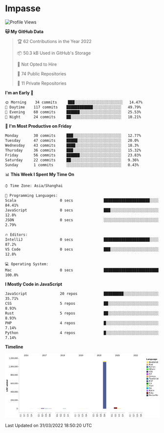 # Impasse

<!--START_SECTION:waka-->
![Profile Views](http://img.shields.io/badge/Profile%20Views-0-blue)

**🐱 My GitHub Data** 

> 🏆 62 Contributions in the Year 2022
 > 
> 📦 50.3 kB Used in GitHub's Storage 
 > 
> 🚫 Not Opted to Hire
 > 
> 📜 74 Public Repositories 
 > 
> 🔑 11 Private Repositories  
 > 
**I'm an Early 🐤** 

```text
🌞 Morning    34 commits     ███░░░░░░░░░░░░░░░░░░░░░░   14.47% 
🌆 Daytime    117 commits    ████████████░░░░░░░░░░░░░   49.79% 
🌃 Evening    60 commits     ██████░░░░░░░░░░░░░░░░░░░   25.53% 
🌙 Night      24 commits     ██░░░░░░░░░░░░░░░░░░░░░░░   10.21%

```
📅 **I'm Most Productive on Friday** 

```text
Monday       30 commits     ███░░░░░░░░░░░░░░░░░░░░░░   12.77% 
Tuesday      47 commits     █████░░░░░░░░░░░░░░░░░░░░   20.0% 
Wednesday    43 commits     ████░░░░░░░░░░░░░░░░░░░░░   18.3% 
Thursday     36 commits     ███░░░░░░░░░░░░░░░░░░░░░░   15.32% 
Friday       56 commits     ██████░░░░░░░░░░░░░░░░░░░   23.83% 
Saturday     22 commits     ██░░░░░░░░░░░░░░░░░░░░░░░   9.36% 
Sunday       1 commits      ░░░░░░░░░░░░░░░░░░░░░░░░░   0.43%

```


📊 **This Week I Spent My Time On** 

```text
⌚︎ Time Zone: Asia/Shanghai

💬 Programming Languages: 
Scala                    0 secs              █████████████████████░░░░   84.41% 
JavaScript               0 secs              ███░░░░░░░░░░░░░░░░░░░░░░   12.8% 
JSON                     0 secs              ░░░░░░░░░░░░░░░░░░░░░░░░░   2.79%

🔥 Editors: 
IntelliJ                 0 secs              █████████████████████░░░░   87.2% 
VS Code                  0 secs              ███░░░░░░░░░░░░░░░░░░░░░░   12.8%

💻 Operating System: 
Mac                      0 secs              █████████████████████████   100.0%

```

**I Mostly Code in JavaScript** 

```text
JavaScript               20 repos            █████████░░░░░░░░░░░░░░░░   35.71% 
CSS                      5 repos             ██░░░░░░░░░░░░░░░░░░░░░░░   8.93% 
Rust                     5 repos             ██░░░░░░░░░░░░░░░░░░░░░░░   8.93% 
PHP                      4 repos             █░░░░░░░░░░░░░░░░░░░░░░░░   7.14% 
Python                   4 repos             █░░░░░░░░░░░░░░░░░░░░░░░░   7.14%

```


**Timeline**

![Chart not found](https://raw.githubusercontent.com/impasse/impasse/master/charts/bar_graph.png) 


 Last Updated on 31/03/2022 18:50:20 UTC
<!--END_SECTION:waka-->
